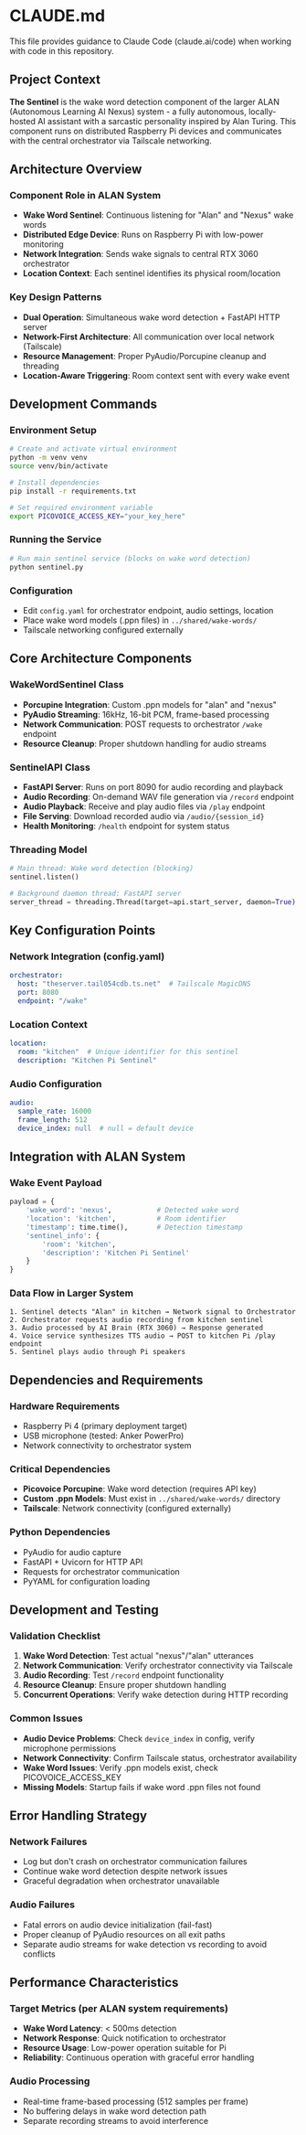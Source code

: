 # CLAUDE.md

This file provides guidance to Claude Code (claude.ai/code) when working with code in this repository.

## Project Context

**The Sentinel** is the wake word detection component of the larger ALAN (Autonomous Learning AI Nexus) system - a fully autonomous, locally-hosted AI assistant with a sarcastic personality inspired by Alan Turing. This component runs on distributed Raspberry Pi devices and communicates with the central orchestrator via Tailscale networking.

## Architecture Overview

### Component Role in ALAN System
- **Wake Word Sentinel**: Continuous listening for "Alan" and "Nexus" wake words
- **Distributed Edge Device**: Runs on Raspberry Pi with low-power monitoring
- **Network Integration**: Sends wake signals to central RTX 3060 orchestrator
- **Location Context**: Each sentinel identifies its physical room/location

### Key Design Patterns
- **Dual Operation**: Simultaneous wake word detection + FastAPI HTTP server
- **Network-First Architecture**: All communication over local network (Tailscale)
- **Resource Management**: Proper PyAudio/Porcupine cleanup and threading
- **Location-Aware Triggering**: Room context sent with every wake event

## Development Commands

### Environment Setup
```bash
# Create and activate virtual environment
python -m venv venv
source venv/bin/activate

# Install dependencies
pip install -r requirements.txt

# Set required environment variable
export PICOVOICE_ACCESS_KEY="your_key_here"
```

### Running the Service
```bash
# Run main sentinel service (blocks on wake word detection)
python sentinel.py
```

### Configuration
- Edit `config.yaml` for orchestrator endpoint, audio settings, location
- Place wake word models (.ppn files) in `../shared/wake-words/`
- Tailscale networking configured externally

## Core Architecture Components

### WakeWordSentinel Class
- **Porcupine Integration**: Custom .ppn models for "alan" and "nexus" 
- **PyAudio Streaming**: 16kHz, 16-bit PCM, frame-based processing
- **Network Communication**: POST requests to orchestrator `/wake` endpoint
- **Resource Cleanup**: Proper shutdown handling for audio streams

### SentinelAPI Class  
- **FastAPI Server**: Runs on port 8090 for audio recording and playback
- **Audio Recording**: On-demand WAV file generation via `/record` endpoint
- **Audio Playback**: Receive and play audio files via `/play` endpoint
- **File Serving**: Download recorded audio via `/audio/{session_id}`
- **Health Monitoring**: `/health` endpoint for system status

### Threading Model
```python
# Main thread: Wake word detection (blocking)
sentinel.listen()

# Background daemon thread: FastAPI server
server_thread = threading.Thread(target=api.start_server, daemon=True)
```

## Key Configuration Points

### Network Integration (config.yaml)
```yaml
orchestrator:
  host: "theserver.tail054cdb.ts.net"  # Tailscale MagicDNS
  port: 8080
  endpoint: "/wake"
```

### Location Context
```yaml
location:
  room: "kitchen"  # Unique identifier for this sentinel
  description: "Kitchen Pi Sentinel"
```

### Audio Configuration
```yaml
audio:
  sample_rate: 16000
  frame_length: 512
  device_index: null  # null = default device
```

## Integration with ALAN System

### Wake Event Payload
```python
payload = {
    'wake_word': 'nexus',           # Detected wake word
    'location': 'kitchen',          # Room identifier
    'timestamp': time.time(),       # Detection timestamp
    'sentinel_info': {
        'room': 'kitchen',
        'description': 'Kitchen Pi Sentinel'
    }
}
```

### Data Flow in Larger System
```
1. Sentinel detects "Alan" in kitchen → Network signal to Orchestrator
2. Orchestrator requests audio recording from kitchen sentinel
3. Audio processed by AI Brain (RTX 3060) → Response generated  
4. Voice service synthesizes TTS audio → POST to kitchen Pi /play endpoint
5. Sentinel plays audio through Pi speakers
```

## Dependencies and Requirements

### Hardware Requirements
- Raspberry Pi 4 (primary deployment target)
- USB microphone (tested: Anker PowerPro)
- Network connectivity to orchestrator system

### Critical Dependencies
- **Picovoice Porcupine**: Wake word detection (requires API key)
- **Custom .ppn Models**: Must exist in `../shared/wake-words/` directory
- **Tailscale**: Network connectivity (configured externally)

### Python Dependencies
- PyAudio for audio capture
- FastAPI + Uvicorn for HTTP API
- Requests for orchestrator communication
- PyYAML for configuration loading

## Development and Testing

### Validation Checklist
1. **Wake Word Detection**: Test actual "nexus"/"alan" utterances
2. **Network Communication**: Verify orchestrator connectivity via Tailscale
3. **Audio Recording**: Test `/record` endpoint functionality
4. **Resource Cleanup**: Ensure proper shutdown handling
5. **Concurrent Operations**: Verify wake detection during HTTP recording

### Common Issues
- **Audio Device Problems**: Check `device_index` in config, verify microphone permissions
- **Network Connectivity**: Confirm Tailscale status, orchestrator availability
- **Wake Word Issues**: Verify .ppn models exist, check PICOVOICE_ACCESS_KEY
- **Missing Models**: Startup fails if wake word .ppn files not found

## Error Handling Strategy

### Network Failures
- Log but don't crash on orchestrator communication failures
- Continue wake word detection despite network issues
- Graceful degradation when orchestrator unavailable

### Audio Failures  
- Fatal errors on audio device initialization (fail-fast)
- Proper cleanup of PyAudio resources on all exit paths
- Separate audio streams for wake detection vs recording to avoid conflicts

## Performance Characteristics

### Target Metrics (per ALAN system requirements)
- **Wake Word Latency**: < 500ms detection
- **Network Response**: Quick notification to orchestrator
- **Resource Usage**: Low-power operation suitable for Pi
- **Reliability**: Continuous operation with graceful error handling

### Audio Processing
- Real-time frame-based processing (512 samples per frame)
- No buffering delays in wake word detection path
- Separate recording streams to avoid interference